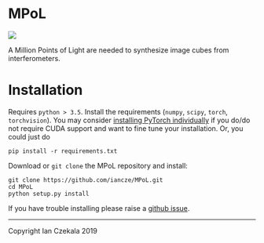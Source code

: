# MPoL

![](https://github.com/iancze/MPoL/workflows/Python%20package/badge.svg)

A Million Points of Light are needed to synthesize image cubes from interferometers.

# Installation

Requires `python > 3.5`. Install the requirements (`numpy`, `scipy`, `torch`, `torchvision`). You may consider [installing PyTorch individually](https://pytorch.org/) if you do/do not require CUDA support and want to fine tune your installation. Or, you could just do

    pip install -r requirements.txt

Download or `git clone` the MPoL repository and install:

    git clone https://github.com/iancze/MPoL.git
    cd MPoL
    python setup.py install

If you have trouble installing please raise a [github issue](https://github.com/iancze/MPoL/issues).

---
Copyright Ian Czekala 2019